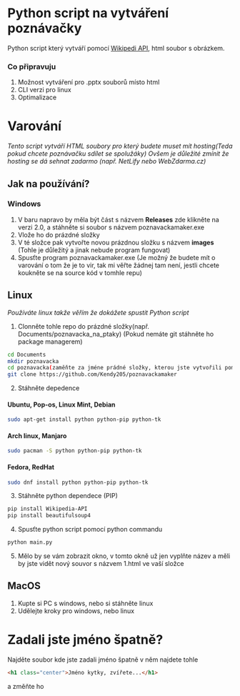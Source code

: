 # Python script na vytváření poznávačky

Python script který vytváří pomocí [Wikipedi API](https://pypi.org/project/Wikipedia-API/), html soubor s obrázkem.

### Co připravuju
1. Možnost vytváření pro .pptx souborů místo html
2. CLI verzi pro linux
3. Optimalizace

# Varování
*Tento script vytváří HTML soubory pro který budete muset mít hosting(Teda pokud chcete poznávačku sdílet se spolužáky)
Ovšem je důležité zmínit že hosting se dá sehnat zadarmo (např. NetLify nebo WebZdarma.cz)*

## Jak na používání?
### Windows
1. V baru napravo by měla být část s názvem **Releases** zde klikněte na verzi 2.0, a stáhněte si soubor s názvem poznavackamaker.exe
2. Vlože ho do prázdné složky
3. V té složce pak vytvořte novou prázdnou složku s  názvem **images** (Tohle je důležitý a jinak nebude program fungovat)
4. Spusťte program poznavackamaker.exe (Je možný že budete mít o varování o tom že je to vir, tak mi věřte žádnej tam není, jestli chcete koukněte se na source kód v tomhle repu)

## Linux
*Používáte linux takže věřím že dokážete spustit Python script*
1. Clonněte tohle repo do prázdné složky(např. Documents/poznavacka_na_ptaky) (Pokud nemáte git stáhněte ho package managerem)
```bash
cd Documents
mkdir poznavacka
cd poznavacka(zaměňte za jméne prádné složky, kterou jste vytvořili pomocí mkdir)
git clone https://github.com/Kendy205/poznavackamaker
```
2. Stáhněte depedence
#### Ubuntu, Pop-os, Linux Mint, Debian
```bash
sudo apt-get install python python-pip python-tk
```
#### Arch linux, Manjaro
```bash
sudo pacman -S python python-pip python-tk
```
#### Fedora, RedHat
```bash
sudo dnf install python python-pip python-tk
```
3. Stáhněte python dependece (PIP)
```bash
pip install Wikipedia-API
pip install beautifulsoup4
```
4. Spusťte python script pomocí python commandu
```bash
python main.py
```
5. Mělo by se vám zobrazit okno, v tomto okně už jen vyplňte název a měli by jste vidět nový souvor s názvem 1.html ve vaší složce

## MacOS
1. Kupte si PC s windows, nebo si stáhněte linux
2. Udělejte kroky pro windows, nebo linux

# Zadali jste jméno špatně?
Najděte soubor kde jste zadali jméno špatně
v něm najdete tohle
```html
<h1 class="center">Jméno kytky, zvířete...</h1>
```
 a změňte ho


